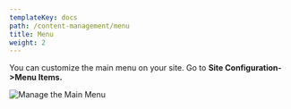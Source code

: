```yaml
---
templateKey: docs
path: /content-management/menu
title: Menu
weight: 2
---
```

You can customize the main menu on your site. Go to **Site Configuration->Menu Items.**

![Manage the Main Menu](/img/screenshot-from-2018-11-15-11-08-54.png)
